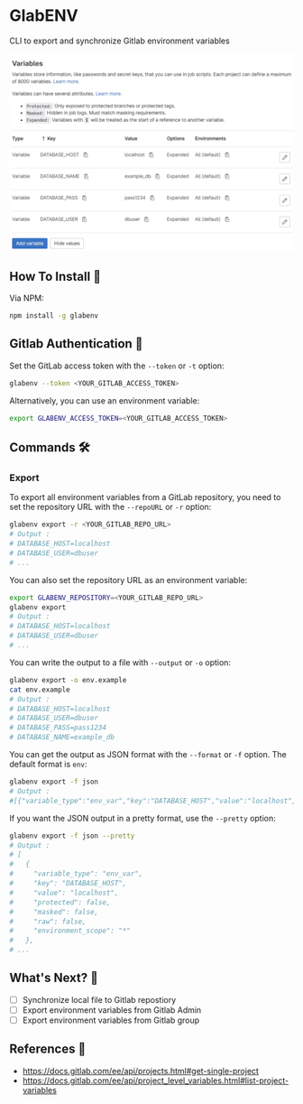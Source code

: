 # GlabENV

CLI to export and synchronize Gitlab environment variables

![Demo](img/demo.gif)

## How To Install 🚀

Via NPM:

```bash
npm install -g glabenv
```

## Gitlab Authentication 🔐

Set the GitLab access token with the `--token` or `-t` option:

```bash
glabenv --token <YOUR_GITLAB_ACCESS_TOKEN>
```

Alternatively, you can use an environment variable:

```bash
export GLABENV_ACCESS_TOKEN=<YOUR_GITLAB_ACCESS_TOKEN>
```

## Commands 🛠️

### Export

To export all environment variables from a GitLab repository, you need to set the repository URL with the `--repoURL` or `-r` option:

```bash
glabenv export -r <YOUR_GITLAB_REPO_URL>
# Output :
# DATABASE_HOST=localhost
# DATABASE_USER=dbuser
# ...
```

You can also set the repository URL as an environment variable:

```bash
export GLABENV_REPOSITORY=<YOUR_GITLAB_REPO_URL>
glabenv export
# Output :
# DATABASE_HOST=localhost
# DATABASE_USER=dbuser
# ...
```

You can write the output to a file with `--output` or `-o` option:

```bash
glabenv export -o env.example
cat env.example
# Output :
# DATABASE_HOST=localhost
# DATABASE_USER=dbuser
# DATABASE_PASS=pass1234
# DATABASE_NAME=example_db
```

You can get the output as JSON format with the `--format` or `-f` option. The default format is `env`:

```bash
glabenv export -f json
# Output :
#[{"variable_type":"env_var","key":"DATABASE_HOST","value":"localhost","protected":false,"masked":false...
```

If you want the JSON output in a pretty format, use the `--pretty` option:

```bash
glabenv export -f json --pretty
# Output :
# [
#   {
#     "variable_type": "env_var",
#     "key": "DATABASE_HOST",
#     "value": "localhost",
#     "protected": false,
#     "masked": false,
#     "raw": false,
#     "environment_scope": "*"
#   },
# ...
```

## What's Next? 🤔

- [ ] Synchronize local file to Gitlab repostiory
- [ ] Export environment variables from Gitlab Admin
- [ ] Export environment variables from Gitlab group

## References 📝

- https://docs.gitlab.com/ee/api/projects.html#get-single-project
- https://docs.gitlab.com/ee/api/project_level_variables.html#list-project-variables

